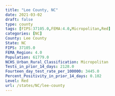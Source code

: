 ```yaml
---
title: "Lee County, NC"
date: 2021-03-02
draft: false
type: county
tags: [FIPS:37105.0,FEMA:4.0,Micropolitan,Red]
categories: [NC]
County: Lee County
State: NC
FIPS: 37105.0
FEMA_Region: 4.0
Population: 61779.0
NCHS_Urban_Rural_Classification: Micropolitan
Tests_in_prior_14_days: 2128.0
Fourteen_day_test_rate_per_100000: 3445.0
Percent_Positivity_in_prior_14_days: 0.102
Level: Red
url: /states/NC/lee-county
---
```




